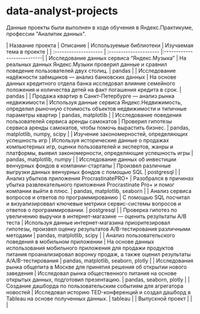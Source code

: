 # data-analyst-projects
Данные проекты были выполнен в ходе обучения в Яндекс.Практикуме, профессии "Аналитик данных".

| Название проекта | Описание | Используемые библиотеки | Изучаемая тема в проекте |
| :-------------------- | :--------------------- |:---------------------------|
| Исследование данных сервиса “Яндекс.Музыка” | На реальных данных Яндекс.Музыки проверил данные и сравнил поведение пользователей двух столиц. | pandas |
| Исследование надёжности заёмщиков — анализ банковских данных | На основе данных кредитного отдела банка исследовал влияние семейного положения и количества детей на факт погашения кредита в срок. | pandas |
| Продажа квартир в Санкт-Петербурге — анализ рынка недвижимости | Используя данные сервиса Яндекс.Недвижимость, определил рыночную стоимость объектов недвижимости и типичные параметры квартир | pandas, matplotlib |
| Исследование поведения пользователей сервиса аренды самокатов | Проверил гипотезы сервиса аренды самокатов, чтобы помочь вырастить бизнес. | pandas, matplotlib, numpy, scipy |
| Изучение закономерностей, определяющих успешность игр | Используя исторические данные о продажах компьютерных игр, оценки пользователей и экспертов, жанры и платформы, выявил закономерности, определяющие успешность игры | pandas, matplotlib, numpy |
| Исследование данных об инвестиции венчурных фондов в компании-стартапы | Произвел различные выгрузки данных венчурных фондов с помощью SQL | postgresql |
| Анализ убытков приложения ProcrastinatePRO+ | Разобрался в причинах убытка развлекательного приложения Procrastinate Pro+ и помог компании выйти в плюс. | pandas, matplotlib, seaborn |
| Анализ сервиса вопросов и ответов по программированию | С помощью SQL посчитал и визуализироввал ключевые метрики сервис-системы вопросов и ответов о программировании. | postgresql |
| Проверка гипотез по увеличению выручки в интернет-магазине — оценить результаты A/B теста | Используя данные интернет-магазина приоритезировал гипотезы, произвел оценку результатов A/B-тестирования различными методами | pandas, matplotlib, scipy |
| Анализ пользовательского поведения в мобильном приложении | На основе данных использования мобильного приложения для продажи продуктов питания проанализировал воронку продаж, а также оценил результаты A/A/B-тестирования | pandas, matplotlib, seaborn, plotly |
| Исследования рынка общепита в Москве для принятия решения об открытии нового заведения | Исследовал рынка общественного питания на основе открытых данных, подготовил презентацию. | pandas, seaborn, plotly |
| Создание дашборда по пользовательским событиям для агрегатора новостей | Исследовал историю TED-конференций и создал дашборд в Tableau на основе полученных данных. | tableau |
| Выпускной проект | | |
